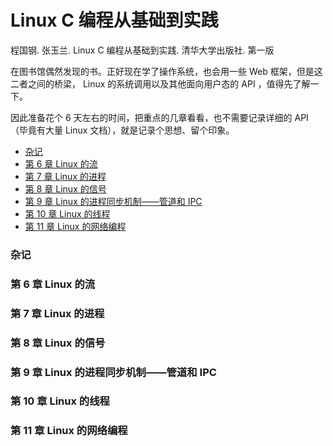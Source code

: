 # Linux C 编程从基础到实践

程国钢. 张玉兰. Linux C 编程从基础到实践. 清华大学出版社. 第一版

在图书馆偶然发现的书。正好现在学了操作系统，也会用一些 Web 框架，但是这二者之间的桥梁， Linux 的系统调用以及其他面向用户态的 API ，值得先了解一下。

因此准备花个 6 天左右的时间，把重点的几章看看，也不需要记录详细的 API （毕竟有大量 Linux 文档），就是记录个思想、留个印象。

<!-- @import "[TOC]" {cmd="toc" depthFrom=3 depthTo=6 orderedList=false} -->

<!-- code_chunk_output -->

- [杂记](#杂记)
- [第 6 章 Linux 的流](#第-6-章-linux-的流)
- [第 7 章 Linux 的进程](#第-7-章-linux-的进程)
- [第 8 章 Linux 的信号](#第-8-章-linux-的信号)
- [第 9 章 Linux 的进程同步机制——管道和 IPC](#第-9-章-linux-的进程同步机制管道和-ipc)
- [第 10 章 Linux 的线程](#第-10-章-linux-的线程)
- [第 11 章 Linux 的网络编程](#第-11-章-linux-的网络编程)

<!-- /code_chunk_output -->

### 杂记

### 第 6 章 Linux 的流

### 第 7 章 Linux 的进程

### 第 8 章 Linux 的信号

### 第 9 章 Linux 的进程同步机制——管道和 IPC

### 第 10 章 Linux 的线程

### 第 11 章 Linux 的网络编程
